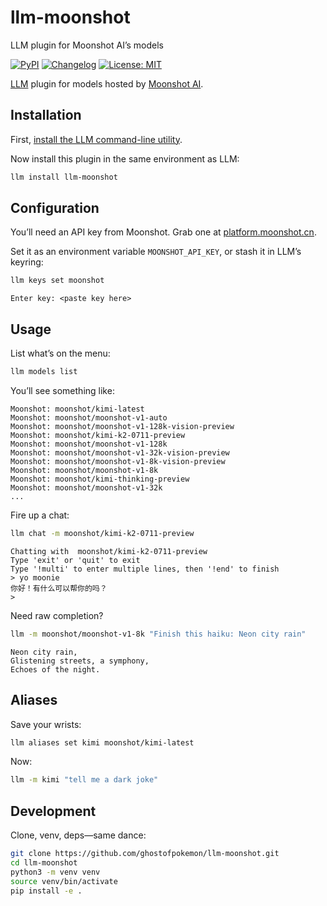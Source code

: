 # llm-moonshot
LLM plugin for Moonshot AI’s models

[![PyPI](https://img.shields.io/pypi/v/llm-moonshot.svg)](https://pypi.org/project/llm-moonshot/)
[![Changelog](https://img.shields.io/github/v/release/ghostofpokemon/llm-moonshot?include_prereleases&label=changelog)](https://github.com/ghostofpokemon/llm-moonshot/releases)
[![License: MIT](https://img.shields.io/badge/License-MIT-yellow.svg)](https://github.com/ghostofpokemon/llm-moonshot/blob/main/LICENSE)

[LLM](https://llm.datasette.io/) plugin for models hosted by [Moonshot AI](https://platform.moonshot.cn/).

## Installation

First, [install the LLM command-line utility](https://llm.datasette.io/en/stable/setup.html).

Now install this plugin in the same environment as LLM:
```bash
llm install llm-moonshot
```

## Configuration

You’ll need an API key from Moonshot. Grab one at [platform.moonshot.cn](https://platform.moonshot.cn).

Set it as an environment variable `MOONSHOT_API_KEY`, or stash it in LLM’s keyring:
```bash
llm keys set moonshot
```
```
Enter key: <paste key here>
```

## Usage

List what’s on the menu:
```bash
llm models list
```
You’ll see something like:
```
Moonshot: moonshot/kimi-latest
Moonshot: moonshot/moonshot-v1-auto
Moonshot: moonshot/moonshot-v1-128k-vision-preview
Moonshot: moonshot/kimi-k2-0711-preview
Moonshot: moonshot/moonshot-v1-128k
Moonshot: moonshot/moonshot-v1-32k-vision-preview
Moonshot: moonshot/moonshot-v1-8k-vision-preview
Moonshot: moonshot/moonshot-v1-8k
Moonshot: moonshot/kimi-thinking-preview
Moonshot: moonshot/moonshot-v1-32k
...
```

Fire up a chat:
```bash
llm chat -m moonshot/kimi-k2-0711-preview
```
```
Chatting with  moonshot/kimi-k2-0711-preview
Type 'exit' or 'quit' to exit
Type '!multi' to enter multiple lines, then '!end' to finish
> yo moonie
你好！有什么可以帮你的吗？
>
```

Need raw completion?
```bash
llm -m moonshot/moonshot-v1-8k "Finish this haiku: Neon city rain"
```
```
Neon city rain,
Glistening streets, a symphony,
Echoes of the night.
```

## Aliases

Save your wrists:
```bash
llm aliases set kimi moonshot/kimi-latest
```
Now:
```bash
llm -m kimi "tell me a dark joke"
```

## Development

Clone, venv, deps—same dance:
```bash
git clone https://github.com/ghostofpokemon/llm-moonshot.git
cd llm-moonshot
python3 -m venv venv
source venv/bin/activate
pip install -e .
